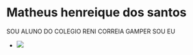 # Matheus henreique dos santos
SOU ALUNO DO COLEGIO RENI  CORREIA GAMPER 
SOU EU
- ![](https://media.tenor.com/vxIWqdxbOfEAAAAM/rindo-valtatui-hahaha.gif)
